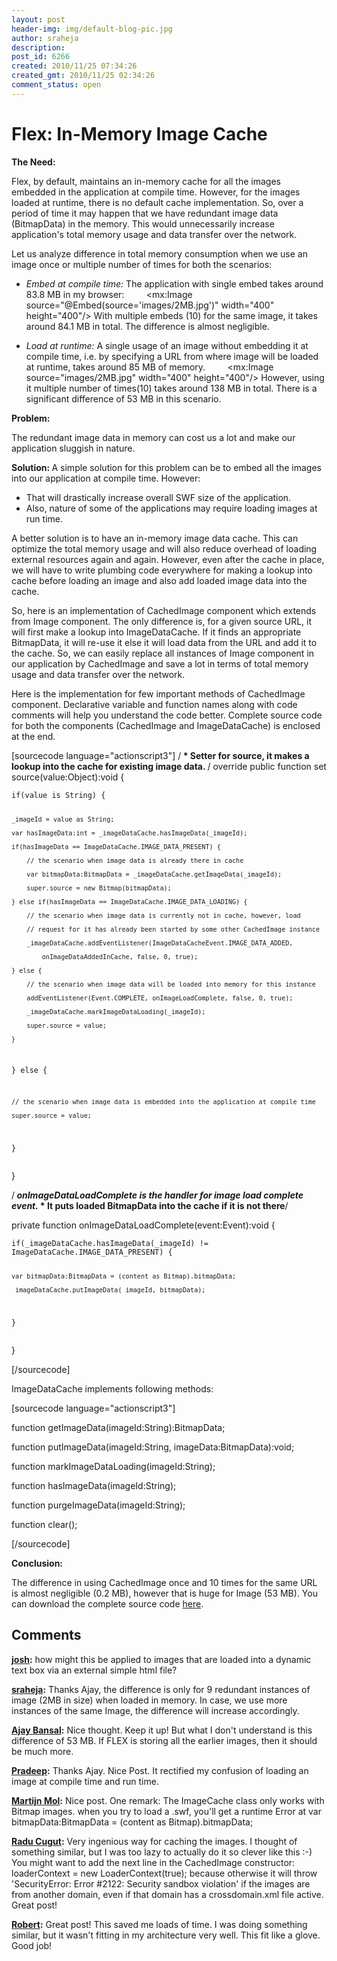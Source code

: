 ```yaml
---
layout: post
header-img: img/default-blog-pic.jpg
author: sraheja
description: 
post_id: 6266
created: 2010/11/25 07:34:26
created_gmt: 2010/11/25 02:34:26
comment_status: open
---
```


# Flex: In-Memory Image Cache

<p><strong>The Need:</strong></p>
<p><strong> </strong>Flex, by default, maintains an in-memory cache for all the images embedded in the application at compile time. However, for the images loaded at runtime, there is no default cache implementation. So, over a period of time it may happen that we have redundant image data (BitmapData) in the memory. This would unnecessarily increase application's total memory usage and data transfer over the network.</p>
<p>Let us analyze difference in total memory consumption when we use an image once or multiple number of times for both the scenarios:</p>
<!--more-->

<ul>
    <li style="font-style: italic;">Embed at compile time:
<span style="font-style: normal;">The application with single embed takes around 83.8 MB in my browser:
</span><span style="font-style: normal;">
&nbsp;&nbsp;&nbsp;&nbsp;&nbsp;&nbsp;&nbsp;&nbsp;&lt;mx:Image source="@Embed(source='images/2MB.jpg')" width="400" height="400"/&gt;
</span>
<span style="font-style: normal;">With multiple embeds (10) for the same image, it takes around 84.1 MB in total. The difference is almost negligible.
</span></li>
</ul>

<ul>
    <li style="font-style: italic;">Load at runtime:
<span style="font-style: normal;">A single usage of an image without embedding it at compile time, i.e. by specifying a URL from where image will be loaded at runtime, takes around 85 MB of memory.
</span><span style="font-style: normal;">
&nbsp;&nbsp;&nbsp;&nbsp;&nbsp;&nbsp;&nbsp;&nbsp;&lt;mx:Image source="images/2MB.jpg" width="400" height="400"/&gt;
</span><span style="font-style: normal;">
However, using it multiple number of times(10) takes around 138 MB in total. There is a significant difference of 53 MB in this scenario.</span></li>
</ul>

<p><strong>Problem:</strong></p>
<p>The redundant image data in memory can cost us a lot and make our application sluggish in nature.
<strong> </strong></p>
<p><strong>Solution:
</strong>A simple solution for this problem can be to embed all the images into our application at compile time. However:
<ul>
    <li>That will drastically increase overall SWF size of the application.</li>
    <li>Also, nature of some of the applications may require loading images at run time.</li>
</ul>
<!-- p.p1 {margin: 0.0px 0.0px 0.0px 0.0px; font: 11.0px Monaco} p.p2 {margin: 0.0px 0.0px 0.0px 0.0px; font: 11.0px Monaco; min-height: 15.0px} -->A better solution is to have an in-memory image data cache. This can optimize the total memory usage and will also reduce overhead of loading external resources again and again. However, even after the cache in place, we will have to write plumbing code everywhere for making a lookup into cache before loading an image and also add loaded image data into the cache.</p>
<p>So, here is an implementation of CachedImage component which extends from Image component. The only difference is, for a given source URL, it will first make a lookup into ImageDataCache. If it finds an appropriate BitmapData, it will re-use it else it will load data from the URL and add it to the cache. So, we can easily replace all instances of Image component in our application by CachedImage and save a lot in terms of total memory usage and data transfer over the network.</p>
<p>Here is the implementation for few important methods of CachedImage component. Declarative variable and function names along with code comments will help you understand the code better. Complete source code for both the components (CachedImage and ImageDataCache) is enclosed at the end.</p>
<p>[sourcecode language="actionscript3"]
/<strong>
* Setter for source, it makes a lookup into the cache for existing image data.
</strong>/
override public function set source(value:Object):void {</p>
<pre><code>if(value is String) {

    _imageId = value as String;

    var hasImageData:int = _imageDataCache.hasImageData(_imageId);

    if(hasImageData == ImageDataCache.IMAGE_DATA_PRESENT) {

        // the scenario when image data is already there in cache

        var bitmapData:BitmapData = _imageDataCache.getImageData(_imageId);

        super.source = new Bitmap(bitmapData);

    } else if(hasImageData == ImageDataCache.IMAGE_DATA_LOADING) {

        // the scenario when image data is currently not in cache, however, load

        // request for it has already been started by some other CachedImage instance

        _imageDataCache.addEventListener(ImageDataCacheEvent.IMAGE_DATA_ADDED,

            onImageDataAddedInCache, false, 0, true);

    } else {

        // the scenario when image data will be loaded into memory for this instance

        addEventListener(Event.COMPLETE, onImageLoadComplete, false, 0, true);

        _imageDataCache.markImageDataLoading(_imageId);

        super.source = value;

    }

} else {

    // the scenario when image data is embedded into the application at compile time

    super.source = value;

}
</code></pre>
<p>}</p>
<p>/<strong>
<em> onImageDataLoadComplete is the handler for image load complete event.
</em>
* It puts loaded BitmapData into the cache if it is not there</strong>/</p>
<p>private function onImageDataLoadComplete(event:Event):void {</p>
<pre><code>if(_imageDataCache.hasImageData(_imageId) != ImageDataCache.IMAGE_DATA_PRESENT) {

    var bitmapData:BitmapData = (content as Bitmap).bitmapData;

    _imageDataCache.putImageData(_imageId, bitmapData);

}
</code></pre>
<p>}</p>
<p>[/sourcecode]</p>
<p>ImageDataCache implements following methods:</p>
<p>[sourcecode language="actionscript3"]</p>
<p>function getImageData(imageId:String):BitmapData;</p>
<p>function putImageData(imageId:String, imageData:BitmapData):void;</p>
<p>function markImageDataLoading(imageId:String);</p>
<p>function hasImageData(imageId:String);</p>
<p>function purgeImageData(imageId:String);</p>
<p>function clear();</p>
<p>[/sourcecode]</p>
<p><strong>Conclusion:</strong></p>
<p>The difference in using CachedImage once and 10 times for the same URL is almost negligible (0.2 MB), however that is huge for Image (53 MB). You can download the complete source code <a href='http://xebee.xebia.in/wp-content/uploads/2010/11/ImageCacheProject.zip'>here</a>.</p>

## Comments

**[josh](#4973 "2011-01-20 04:52:44"):** how might this be applied to images that are loaded into a dynamic text box via an external simple html file?

**[sraheja](#3401 "2010-11-27 19:09:46"):** Thanks Ajay, the difference is only for 9 redundant instances of image (2MB in size) when loaded in memory. In case, we use more instances of the same Image, the difference will increase accordingly.

**[Ajay Bansal](#3378 "2010-11-26 13:57:26"):** Nice thought. Keep it up! But what I don't understand is this difference of 53 MB. If FLEX is storing all the earlier images, then it should be much more.

**[Pradeep](#5015 "2011-01-24 15:44:00"):** Thanks Ajay. Nice Post. It rectified my confusion of loading an image at compile time and run time.

**[Martijn Mol](#5555 "2011-05-06 15:48:54"):** Nice post. One remark: The ImageCache class only works with Bitmap images. when you try to load a .swf, you'll get a runtime Error at var bitmapData:BitmapData = (content as Bitmap).bitmapData;

**[Radu Cugut](#5781 "2011-07-29 01:11:47"):** Very ingenious way for caching the images. I thought of something similar, but I was too lazy to actually do it so clever like this :-) You might want to add the next line in the CachedImage constructor: loaderContext = new LoaderContext(true); because otherwise it will throw 'SecurityError: Error #2122: Security sandbox violation' if the images are from another domain, even if that domain has a crossdomain.xml file active. Great post!

**[Robert](#8522 "2012-04-21 01:34:26"):** Great post! This saved me loads of time. I was doing something similar, but it wasn't fitting in my architecture very well. This fit like a glove. Good job!

